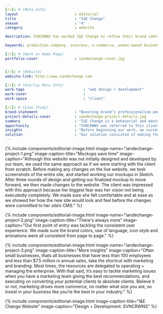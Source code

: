 ```yaml
---
[//]: # (Meta Info)
layout                          : editorial
title 					        : "I&E Change"
season				            : "4"
category						: website

description: SVNCRWNS has worked I&E Change to refine their brand identity and update their website.

keywords: production company, svncrwns, e-commerce, women-owned businesses, creative team, consulting, business operations, launch my brand, manage my brand, photography, videography, special projects

[//]: # (Work on Home Page)
portfolio-cover					: iandechange-cover.jpg


[//]: # (Website)
website-link: http://www.iandechange.com

[//]: # (Overlay Menu Info)
work-tags 							: "web design + development"
work-cover							:
work-space 							: "client"

[//]: # (Case Study)
brand-statement 				: "Boosting brand’s professionalism and appeal by adding fresh content and a consistent user experience"
project-details-cover 			: iandechange-project-details.jpg
summary							: "I&E Change is a behavorial and mental health agency for youth and adults specializing in counseling and outpatient services. Inspiring & Empowering Change is based in Baltimore and has experience totaling 15+ years."
opportunity                     : "SVNCRWNS was referred to this client after learning how we’ve helped past clients.  After setting an appointment, and reviewing the brand’s digital assets, we knew we could accommodate the level of detail & professionalism that was being requested."
insights 						: "Before beginning our work, we surveyed the website with our team and made a list of all possible updates and fixes to make the brand identity clearer and easily digestible.  The first area we explored was user experience."
solution 						: "Our solution consisted of making the user experience consistent across all pages and all devices.  We saw areas where the initial theme was broken, - to remedy this, we minimized the layout and added branded graphics, a new logo, and better copy to communicate the top goals for the brand."
---
```


{% include components/editorial-image.html image-name="iandechange-project-1.png" image-caption-title="Mockups save time" image-caption="Although this website was not initially designed and developed by our team, we used the same approach as if we were starting with the client from scratch.  Before making any changes on the live website, we took screenshots of the entire site, and started working our mockups in Sketch.  After three rounds of design and getting our finalized mockup to move forward, we then made changes to the website.  The client was impressed with this approach because her biggest fear was her vision not being executedly completely.  We made sure she felt comfortable and at ease as we showed her how the new site would look and feel before the changes were committed to her site’s CMS." %}

{% include components/editorial-image.html image-name="iandechange-project-2.png" image-caption-title="There's always more" image-caption="Our first point of entry was tackling the consistent user experience.  We made sure the brand colors, use of language, icon style and animations were all consistent from page to page." %}


{% include components/editorial-image.html image-name="iandechange-project-3.png" image-caption-title="More insights" image-caption="Often small businesses, thats all businesses that have less than 100 employees and less than $7.5 million in annual sales, take the shortcut with marketing and branding.  Most times, the resources are delegated to operating + managing the enterprise.  With that said, it’s easy to tackle marketing issues when you have a marketing team giving the best recommendations, and executing on converting your potential clients to absolute clients.  Believe it or not, marketing drives more commerce, no matter what size you are, so invest in your business like you’re the best in your industry." %}

{% include components/editorial-image.html image-caption-title="I&E Change Website" image-caption="Design + Development: SVNCRWNS" %}
